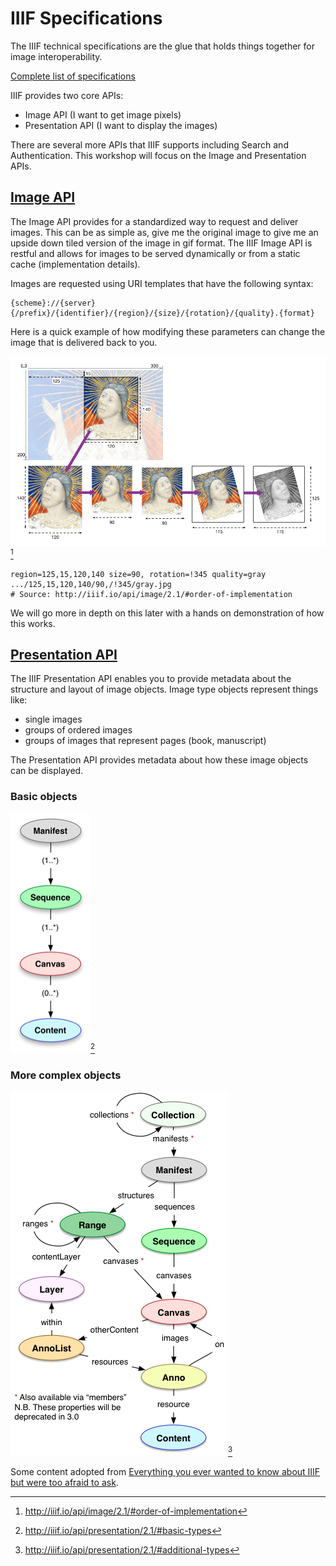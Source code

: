 # IIIF Specifications

The IIIF technical specifications are the glue that holds things together for image interoperability.

[Complete list of specifications](http://iiif.io/api/#current-specifications)

IIIF provides two core APIs:
 - Image API (I want to get image pixels)
 - Presentation API (I want to display the images)
 
There are several more APIs that IIIF supports including Search and Authentication. This workshop will focus on the Image and Presentation APIs.

## [Image API](http://iiif.io/api/image/2.1/)

The Image API provides for a standardized way to request and deliver images. This can be as simple as, give me the original image to give me an upside down tiled version of the image in gif format. The IIIF Image API is restful and allows for images to be served dynamically or from a static cache (implementation details).

Images are requested using URI templates that have the following syntax:

```
{scheme}://{server}{/prefix}/{identifier}/{region}/{size}/{rotation}/{quality}.{format}
``` 

Here is a quick example of how modifying these parameters can change the image that is delivered back to you.

[![transformation](images/transformation.png)](http://iiif.io/api/image/2.1/#order-of-implementation)[^1]
```
region=125,15,120,140 size=90, rotation=!345 quality=gray
.../125,15,120,140/90,/!345/gray.jpg
# Source: http://iiif.io/api/image/2.1/#order-of-implementation
```

We will go more in depth on this later with a hands on demonstration of how this works.

## [Presentation API](http://iiif.io/api/presentation/2.1/)

The IIIF Presentation API enables you to provide metadata about the structure and layout of image objects. Image type objects represent things like:
 - single images
 - groups of ordered images
 - groups of images that represent pages (book, manuscript)
 
The Presentation API provides metadata about how these image objects can be displayed.

### Basic objects
[![basic objects](images/objects.png)](http://iiif.io/api/presentation/2.1/#basic-types)[^2]

### More complex objects
[![all objects](images/objects-all.png)](http://iiif.io/api/presentation/2.1/#additional-types)[^3]

[^1]: http://iiif.io/api/image/2.1/#order-of-implementation
[^2]: http://iiif.io/api/presentation/2.1/#basic-types
[^3]: http://iiif.io/api/presentation/2.1/#additional-types

Some content adopted from [Everything you ever wanted to know about IIIF but were too afraid to ask](https://www.slideshare.net/Cogapp/everything-you-ever-wanted-to-know-about-iiif-but-were-too-afraid-to-ask).

